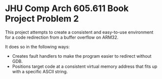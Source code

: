 # JHU Comp Arch 605.611 Book Project Problem 2

This project attempts to create a consistent and easy-to-use environment for a code redirection from a buffer overflow on ARM32.

It does so in the following ways:

- Creates fault handlers to make the program easier to redirect without GDB.
- Positions target code at a consistent virtual memory address that fits up with a specific ASCII string.
